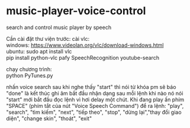 # music-player-voice-control
search and control music player by speech

Cần cài đặt thư viện trước:
cài vlc:   
windows: https://www.videolan.org/vlc/download-windows.html  
ubuntu: sudo apt install vlc  
pip install python-vlc pafy SpeechRecognition youtube-search  


chạy chương trình:   
python PyTunes.py  
  
nhấn voice search sau khi nghe thấy "start" thì nói từ khóa pm sẽ báo "done" là kết thúc ghi âm bắt đầu nhận dạng
sau mỗi lệnh khi nào nó nói "start" mới bắt đầu đọc lệnh vì hơi delay một chút.
Khi đang play ấn phím "SPACE" (phím tắt của nút "Voice Speech Command") để ra lệnh: "play", "search", "tìm kiếm", "next", "tiếp theo", "stop", "dừng lại","thay đổi giao diện", "change skin", "thoát", "exit"
